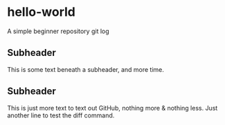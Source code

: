 # hello-world
A simple beginner repository
git log
## Subheader

This is some text beneath a subheader, and more time.

## Subheader

This is just more text to text out GitHub, nothing more & nothing less.
Just another line to test the diff command.
